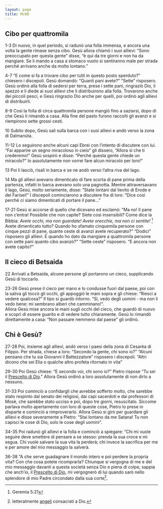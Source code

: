 ```yaml
---
layout: page
title: Mc08
---
```


Cibo per quattromila
--------------------

1-3 Di nuovo, in quel periodo, si radunò una folla immensa, e ancora una
volta la gente rimase senza cibo. Gesù allora chiamò i suoi allievi:
“Sono preoccupato per questa gente” disse, “è qui da tre giorni e non ha
da mangiare. Se li mando a casa a stomaco vuoto si sentiranno male per
strada perché arrivano anche da molto lontano.”

4-7 “E come si fa a trovare cibo per tutti in questo posto sperduto?”
chiesero i discepoli. Gesù domandò: “Quanti pani avete?” “Sette”
risposero. Gesù ordinò alla folla di sedersi per terra, prese i sette
pani, ringraziò Dio, li spezzò e li diede ai suoi allievi che li
distribuirono alla folla. Trovarono anche dei piccoli pesci, e Gesù
ringrazio Dio anche per quelli, poi ordinò agli allievi di distribuirli.

8-9 Così la folla di circa quattromila persone mangiò fino a saziarsi,
dopo di che Gesù li rimandò a casa. Alla fine del pasto furono raccolti
gli avanzi e si riempirono sette grossi cesti.

10 Subito dopo, Gesù salì sulla barca con i suoi allievi e andò verso la
zona di Dalmanùta.

11-12 Lo seguirono anche alcuni capi Ebrei con l’intento di discutere
con lui. “Fai apparire un segno miracoloso in cielo” gli dissero,
“Allora sì che ti crederemo!” Gesù sospirò e disse: “Perché questa gente
chiede un miracolo?” Io assolutamente non vorrei fare alcun miracolo per
loro!"

13 Poi li lasciò, risalì in barca e se ne andò verso l’altra riva del
lago.

14 Ma gli allievi avevano dimenticato di fare scorta di pane prima della
partenza, infatti in barca avevano solo una pagnotta. Mentre
attraversavano il lago, Gesù, molto seriamente, disse: “State lontani
dal lievito di Erode e dei Farisei!” I discepoli cominciarono a
discutere fra di loro: “Dice così perché ci siamo dimenticati di portare
il pane…”

17-21 Gesù si accorse di quello che dicevano ed esclamò: “Ma no! Il pane
non c’entra! Possibile che non capite? Siete così insensibili? Come dice
la Bibbia: *Avete occhi, ma non guardate! Avete orecchie, ma non ci
sentite!* [^6] Avete dimenticato tutto? Quando ho sfamato cinquemila
persone con cinque pezzi di pane, quante ceste di avanzi avete
recuperato?” “Dodici” risposero gli allievi. E quando ho dato da
mangiare a quattromila persone con sette pani quanto cibo avanzò?"
“Sette ceste” risposero. “E ancora non avete capito?”

Il cieco di Betsaida
--------------------

22 Arrivati a Betsaida, alcune persone gli portarono un cieco,
supplicando Gesù di toccarlo.

23-26 Gesù prese il cieco per mano e lo condusse fuori dal paese, poi
con la saliva gli toccò gli occhi, gli appoggiò le mani sopra e gli
chiese: “Riesci a vedere qualcosa?” Il tipo si guardò intorno. “Sì, vedo
degli uomini - ma non li vedo bene: mi sembrano alberi che camminano!”.\
Allora Gesù mise ancora le mani sugli occhi del cieco, che guardò di
nuovo e scoprì di essere guarito e di vedere tutto chiaramente. Gesù lo
rimandò direttamente a casa: “Non passare nemmeno dal paese” gli ordinò.

Chi è Gesù?
-----------

27-28 Poi, insieme agli allievi, andò verso i paesi della zona di
Cesarèa di Filippo. Per strada, chiese a loro: “Secondo la gente, chi
sono io?” “Alcuni pensano che tu sia Giovanni il Battezzatore” risposero
i discepoli. “Altri dicono che sei Elia o qualche altro profeta
ritornato in vita”

29-30 Poi Gesù chiese: “E secondo voi, chi sono io?” Pietro rispose “Tu
sei il [Prescelto di Dio](../master/glossario.txt "glossario: Cristo").”
Allora Gesù ordinò a loro assolutamente di non dirlo a nessuno.

31-33 Poi cominciò a confidargli che avrebbe sofferto molto, che sarebbe
stato respinto dal senato dei religiosi, dai capi sacerdoti e dai
professori di Mosè, che sarebbe stato ucciso e poi, dopo tre giorni,
resuscitato. Siccome parlava molto apertamente con loro di queste cose,
Pietro lo prese in disparte e cominciò a rimproverarlo. Allora Gesù si
girò per guardare gli allievi e disse severamente a Pietro: “Stai
lontano da me Satana! Tu non capisci le cose di Dio, solo le cose degli
uomini”.

34-35 Poi radunò gli allievi e la folla e cominciò a spiegare: “Chi mi
vuole seguire deve smettere di pensare a se stesso: prenda la sua croce
e mi segua. Chi vuole salvare la sua vita la perderà; chi invece la
sacrifica per me e per amore del mio messaggio la salverà.

36-38 “A che serve guadagnare il mondo intero e poi perdere la propria
vita? Con che cosa potete ricomprarla? Chiunque si vergogna di me e del
mio messaggio davanti a questa società senza Dio e piena di colpe,
sappia che anch’io, il [Prescelto di
Dio](../master/glossario.txt "glossario: Cristo"), mi vergognerò di lui
quando sarò nello splendore di mio Padre circondato dalla sua corte[^7].

[^6]: Geremia 5:21

[^7]: letteralmente
    [angeli](../master/glossario.txt "glossario: angeli") consacrati a
    Dio.
